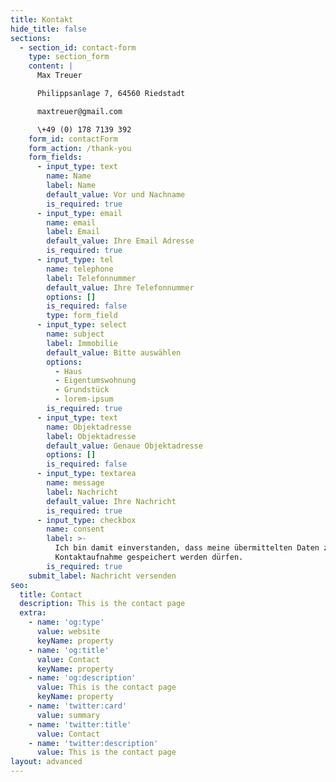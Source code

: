 ```yaml
---
title: Kontakt
hide_title: false
sections:
  - section_id: contact-form
    type: section_form
    content: |
      Max Treuer

      Philippsanlage 7, 64560 Riedstadt

      maxtreuer@gmail.com

      \+49 (0) 178 7139 392
    form_id: contactForm
    form_action: /thank-you
    form_fields:
      - input_type: text
        name: Name
        label: Name
        default_value: Vor und Nachname
        is_required: true
      - input_type: email
        name: email
        label: Email
        default_value: Ihre Email Adresse
        is_required: true
      - input_type: tel
        name: telephone
        label: Telefonnummer
        default_value: Ihre Telefonnummer
        options: []
        is_required: false
        type: form_field
      - input_type: select
        name: subject
        label: Immobilie
        default_value: Bitte auswählen
        options:
          - Haus
          - Eigentumswohnung
          - Grundstück
          - lorem-ipsum
        is_required: true
      - input_type: text
        name: Objektadresse
        label: Objektadresse
        default_value: Genaue Objektadresse
        options: []
        is_required: false
      - input_type: textarea
        name: message
        label: Nachricht
        default_value: Ihre Nachricht
        is_required: true
      - input_type: checkbox
        name: consent
        label: >-
          Ich bin damit einverstanden, dass meine übermittelten Daten zu
          Kontaktaufnahme gespeichert werden dürfen.
        is_required: true
    submit_label: Nachricht versenden
seo:
  title: Contact
  description: This is the contact page
  extra:
    - name: 'og:type'
      value: website
      keyName: property
    - name: 'og:title'
      value: Contact
      keyName: property
    - name: 'og:description'
      value: This is the contact page
      keyName: property
    - name: 'twitter:card'
      value: summary
    - name: 'twitter:title'
      value: Contact
    - name: 'twitter:description'
      value: This is the contact page
layout: advanced
---
```

